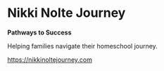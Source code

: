 # Nikki Nolte Journey

**Pathways to Success**

Helping families navigate their homeschool journey.

https://nikkinoltejourney.com
